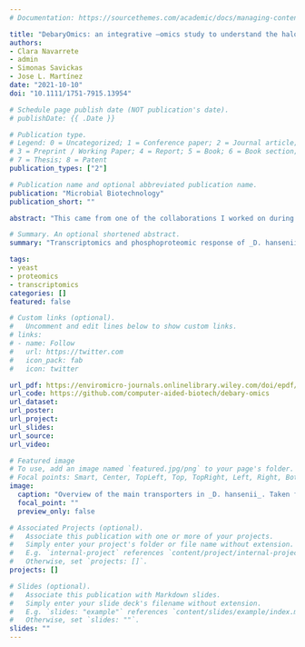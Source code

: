 ```yaml
---
# Documentation: https://sourcethemes.com/academic/docs/managing-content/

title: "DebaryOmics: an integrative –omics study to understand the halophilic behaviour of _Debaryomyces hansenii_"
authors:
- Clara Navarrete
- admin
- Simonas Savickas
- Jose L. Martínez
date: "2021-10-10"
doi: "10.1111/1751-7915.13954"

# Schedule page publish date (NOT publication's date).
# publishDate: {{ .Date }}

# Publication type.
# Legend: 0 = Uncategorized; 1 = Conference paper; 2 = Journal article;
# 3 = Preprint / Working Paper; 4 = Report; 5 = Book; 6 = Book section;
# 7 = Thesis; 8 = Patent
publication_types: ["2"]

# Publication name and optional abbreviated publication name.
publication: "Microbial Biotechnology"
publication_short: ""

abstract: "This came from one of the collaborations I worked on during my postdoc. _Debaryomyces hansenii_ is a non-conventional yeast of industrial interest, mainly due to its high halotolerance (resistance to high salt levels). To better understand said tolerance, here we performed chemostat cultivations of _D. hansenii_ in the presence of different salts, and studied the transcriptomic and (phospho)proteomic responses under each condition. I mainly provided support on the transcriptomics analyses. The results show that sodium and potassium trigger different responses at both gene expression and protein activity levels. In particular, a novel and yet uncharacterized cation transporter was found associated to the response to high sodium levels."

# Summary. An optional shortened abstract.
summary: "Transcriptomics and phosphoproteomic response of _D. hansenii_ to increased salt levels"

tags:
- yeast
- proteomics
- transcriptomics
categories: []
featured: false

# Custom links (optional).
#   Uncomment and edit lines below to show custom links.
# links:
# - name: Follow
#   url: https://twitter.com
#   icon_pack: fab
#   icon: twitter

url_pdf: https://enviromicro-journals.onlinelibrary.wiley.com/doi/epdf/10.1111/1751-7915.13954
url_code: https://github.com/computer-aided-biotech/debary-omics
url_dataset:
url_poster:
url_project:
url_slides:
url_source:
url_video:

# Featured image
# To use, add an image named `featured.jpg/png` to your page's folder.
# Focal points: Smart, Center, TopLeft, Top, TopRight, Left, Right, BottomLeft, Bottom, BottomRight.
image:
  caption: "Overview of the main transporters in _D. hansenii_. Taken from the original publication: https://doi.org/10.1111/1751-7915.13954"
  focal_point: ""
  preview_only: false

# Associated Projects (optional).
#   Associate this publication with one or more of your projects.
#   Simply enter your project's folder or file name without extension.
#   E.g. `internal-project` references `content/project/internal-project/index.md`.
#   Otherwise, set `projects: []`.
projects: []

# Slides (optional).
#   Associate this publication with Markdown slides.
#   Simply enter your slide deck's filename without extension.
#   E.g. `slides: "example"` references `content/slides/example/index.md`.
#   Otherwise, set `slides: ""`.
slides: ""
---
```

